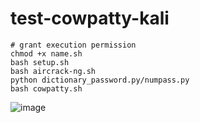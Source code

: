 # test-cowpatty-kali
```
# grant execution permission
chmod +x name.sh
bash setup.sh
bash aircrack-ng.sh
python dictionary_password.py/numpass.py
bash cowpatty.sh
```
![image](https://github.com/user-attachments/assets/ebc4199a-1bf5-4a07-bd9a-1786d70346be)
